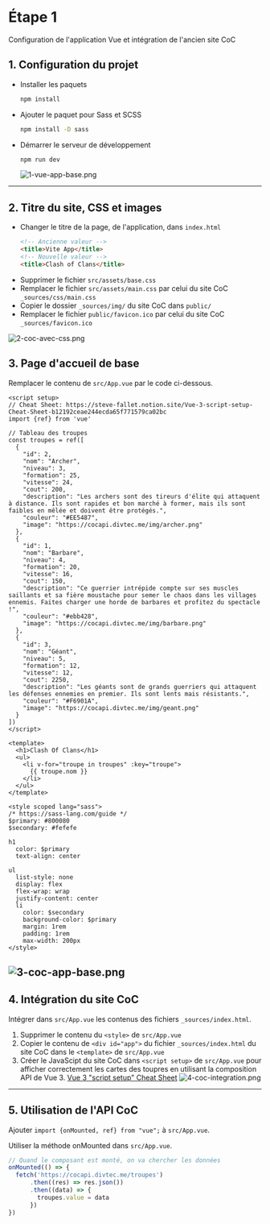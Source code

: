 # Étape 1
Configuration de l'application Vue et intégration de l'ancien site CoC

## 1. Configuration du projet
   * Installer les paquets 
      ```sh
      npm install
      ```
   * Ajouter le paquet pour Sass et SCSS
      ```sh
      npm install -D sass
      ```
   * Démarrer le serveur de développement
      ```sh
      npm run dev
      ```
     ![1-vue-app-base.png](_medias%2F1-vue-app-base.png)
---
## 2. Titre du site, CSS et images
   * Changer le titre de la page, de l'application, dans `index.html`
     ```html 
     <!-- Ancienne valeur -->
     <title>Vite App</title>
     <!-- Nouvelle valeur -->
     <title>Clash of Clans</title>
     ```
   * Supprimer le fichier `src/assets/base.css`
   * Remplacer le fichier `src/assets/main.css`
     par celui du site CoC `_sources/css/main.css`
   * Copier le dossier `_sources/img/` du site CoC dans `public/`
   * Remplacer le fichier `public/favicon.ico` par celui du site CoC `_sources/favicon.ico`

![2-coc-avec-css.png](_medias%2F2-coc-avec-css.png)

## 3. Page d'accueil de base
Remplacer le contenu de `src/App.vue` par le code ci-dessous.
```vue
<script setup>
// Cheat Sheet: https://steve-fallet.notion.site/Vue-3-script-setup-Cheat-Sheet-b12192ceae244ecda65f771579ca02bc
import {ref} from 'vue'

// Tableau des troupes
const troupes = ref([
  {
    "id": 2,
    "nom": "Archer",
    "niveau": 3,
    "formation": 25,
    "vitesse": 24,
    "cout": 200,
    "description": "Les archers sont des tireurs d'élite qui attaquent à distance. Ils sont rapides et bon marché à former, mais ils sont faibles en mêlée et doivent être protégés.",
    "couleur": "#EE5487",
    "image": "https://cocapi.divtec.me/img/archer.png"
  },
  {
    "id": 1,
    "nom": "Barbare",
    "niveau": 4,
    "formation": 20,
    "vitesse": 16,
    "cout": 150,
    "description": "Ce guerrier intrépide compte sur ses muscles saillants et sa fière moustache pour semer le chaos dans les villages ennemis. Faites charger une horde de barbares et profitez du spectacle !",
    "couleur": "#ebb428",
    "image": "https://cocapi.divtec.me/img/barbare.png"
  },
  {
    "id": 3,
    "nom": "Géant",
    "niveau": 5,
    "formation": 12,
    "vitesse": 12,
    "cout": 2250,
    "description": "Les géants sont de grands guerriers qui attaquent les défenses ennemies en premier. Ils sont lents mais résistants.",
    "couleur": "#F6901A",
    "image": "https://cocapi.divtec.me/img/geant.png"
  }
])
</script>

<template>
  <h1>Clash Of Clans</h1>
  <ul>
    <li v-for="troupe in troupes" :key="troupe">
      {{ troupe.nom }}
    </li>
  </ul>
</template>

<style scoped lang="sass">
/* https://sass-lang.com/guide */
$primary: #800080
$secondary: #fefefe

h1
  color: $primary
  text-align: center

ul
  list-style: none
  display: flex
  flex-wrap: wrap
  justify-content: center
  li
    color: $secondary
    background-color: $primary
    margin: 1rem
    padding: 1rem
    max-width: 200px
</style>
```
  ![3-coc-app-base.png](_medias%2F3-coc-app-base.png)
---

## 4. Intégration du site CoC
Intégrer dans `src/App.vue` les contenus des fichiers `_sources/index.html`.
1. Supprimer le contenu du `<style>` de `src/App.vue`
2. Copier le contenu de `<div id="app">` du fichier `_sources/index.html` du site CoC
  dans le `<template>` de `src/App.vue`
2. Créer le JavaScipt du site CoC dans `<script setup>` de `src/App.vue` pour afficher correctement les cartes des toupres
   en utilisant la composition API de Vue 3.
   [Vue 3 "script setup" Cheat Sheet](https://steve-fallet.notion.site/Vue-3-script-setup-Cheat-Sheet-b12192ceae244ecda65f771579ca02bc)
![4-coc-integration.png](_medias%2F4-coc-integration.png)
---

## 5. Utilisation de l'API CoC

Ajouter `import {onMounted, ref} from "vue";` à `src/App.vue`.

Utiliser la méthode onMounted dans `src/App.vue`.

```javascript
// Quand le composant est monté, on va chercher les données
onMounted(() => {
  fetch('https://cocapi.divtec.me/troupes')
      .then((res) => res.json())
      .then((data) => {
        troupes.value = data
      })
})
```
